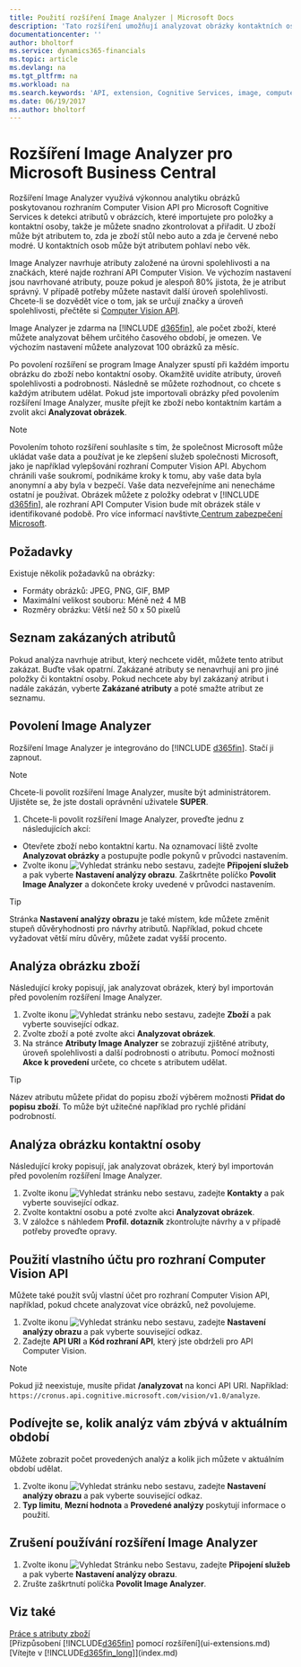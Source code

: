 ```yaml
---
title: Použití rozšíření Image Analyzer | Microsoft Docs
description: 'Tato rozšíření umožňují analyzovat obrázky kontaktních osob a položek a hledat atributy, abyste je mohli rychle přiřadit v Business Central.'
documentationcenter: ''
author: bholtorf
ms.service: dynamics365-financials
ms.topic: article
ms.devlang: na
ms.tgt_pltfrm: na
ms.workload: na
ms.search.keywords: 'API, extension, Cognitive Services, image, computer vision, attribute, tag, recognition'
ms.date: 06/19/2017
ms.author: bholtorf
---
```


# <a name="the-image-analyzer-extension-for-microsoft-business-central"></a>Rozšíření Image Analyzer pro Microsoft Business Central
Rozšíření Image Analyzer využívá výkonnou analytiku obrázků poskytovanou rozhraním Computer Vision API pro Microsoft Cognitive Services k detekci atributů v obrázcích, které importujete pro položky a kontaktní osoby, takže je můžete snadno zkontrolovat a přiřadit. U zboží může být atributem to, zda je zboží stůl nebo auto a zda je červené nebo modré. U kontaktních osob může být atributem pohlaví nebo věk.

Image Analyzer navrhuje atributy založené na úrovni spolehlivosti a na značkách, které najde rozhraní API Computer Vision. Ve výchozím nastavení jsou navrhované atributy, pouze pokud je alespoň 80% jistota, že je atribut správný. V případě potřeby můžete nastavit další úroveň spolehlivosti. Chcete-li se dozvědět více o tom, jak se určují značky a úroveň spolehlivosti, přečtěte si [Computer Vision API](https://go.microsoft.com/fwlink/?linkid=851476).  

Image Analyzer je zdarma na [!INCLUDE [d365fin](includes/d365fin_md.md)], ale počet zboží, které můžete analyzovat během určitého časového období, je omezen. Ve výchozím nastavení můžete analyzovat 100 obrázků za měsíc.

Po povolení rozšíření se program Image Analyzer spustí při každém importu obrázku do zboží nebo kontaktní osoby. Okamžitě uvidíte atributy, úroveň spolehlivosti a podrobnosti. Následně se můžete rozhodnout, co chcete s každým atributem udělat. Pokud jste importovali obrázky před povolením rozšíření Image Analyzer, musíte přejít ke zboží nebo kontaktním kartám a zvolit akci **Analyzovat obrázek**.  

> [!NOTE]
>   Povolením tohoto rozšíření souhlasíte s tím, že společnost Microsoft může ukládat vaše data a používat je ke zlepšení služeb společnosti Microsoft, jako je například vylepšování rozhraní Computer Vision API. Abychom chránili vaše soukromí, podnikáme kroky k tomu, aby vaše data byla anonymní a aby byla v bezpečí. Vaše data nezveřejníme ani nenecháme ostatní je používat. Obrázek můžete z položky odebrat v [!INCLUDE [d365fin](includes/d365fin_md.md)], ale rozhraní API Computer Vision bude mít obrázek stále v identifikované podobě. Pro více informací navštivte[ Centrum zabezpečení Microsoft](https://go.microsoft.com/fwlink/?linkid=851463).

## <a name="requirements"></a>Požadavky
Existuje několik požadavků na obrázky:

* Formáty obrázků: JPEG, PNG, GIF, BMP  
* Maximální velikost souboru: Méně než 4 MB  
* Rozměry obrázku: Větší než 50 x 50 pixelů  

## <a name="blacklisting-suggested-attributes"></a>Seznam zakázaných atributů
Pokud analýza navrhuje atribut, který nechcete vidět, můžete tento atribut zakázat. Buďte však opatrní. Zakázané atributy se nenavrhují ani pro jiné položky či kontaktní osoby. Pokud nechcete aby byl zakázaný atribut i nadále zakázán, vyberte **Zakázané atributy** a poté smažte atribut ze seznamu.

## <a name="to-enable-image-analyzer"></a>Povolení Image Analyzer
Rozšíření Image Analyzer je integrováno do [!INCLUDE [d365fin](includes/d365fin_md.md)]. Stačí ji zapnout.

> [!NOTE]  
> Chcete-li povolit rozšíření Image Analyzer, musíte být administrátorem. Ujistěte se, že jste dostali oprávnění uživatele **SUPER**.

1. Chcete-li povolit rozšíření Image Analyzer, proveďte jednu z následujících akcí:

* Otevřete zboží nebo kontaktní kartu. Na oznamovací liště zvolte **Analyzovat obrázky** a postupujte podle pokynů v průvodci nastavením.  
* Zvolte ikonu ![Vyhledat stránku nebo sestavu](media/ui-search/search_small.png "Ikona Vyhledat stránku nebo sestavu"), zadejte **Připojení služeb** a pak vyberte **Nastavení analýzy obrazu**. Zaškrtněte políčko **Povolit Image Analyzer** a dokončete kroky uvedené v průvodci nastavením.  

> [!TIP]
>   Stránka **Nastavení analýzy obrazu** je také místem, kde můžete změnit stupeň důvěryhodnosti pro návrhy atributů. Například, pokud chcete vyžadovat větší míru důvěry, můžete zadat vyšší procento.

## <a name="to-analyze-an-image-of-an-item"></a>Analýza obrázku zboží
Následující kroky popisují, jak analyzovat obrázek, který byl importován před povolením rozšíření Image Analyzer.  

1. Zvolte ikonu ![Vyhledat stránku nebo sestavu](media/ui-search/search_small.png "Ikona Vyhledat stránku nebo sestavu"), zadejte **Zboží** a pak vyberte související odkaz.  
2. Zvolte zboží a poté zvolte akci **Analyzovat obrázek**.  
3. Na stránce **Atributy Image Analyzer** se zobrazují zjištěné atributy, úroveň spolehlivosti a další podrobnosti o atributu. Pomocí možnosti **Akce k provedení** určete, co chcete s atributem udělat.  

> [!TIP]
>   Název atributu můžete přidat do popisu zboží výběrem možnosti **Přidat do popisu zboží**. To může být užitečné například pro rychlé přidání podrobností.  

## <a name="to-analyze-a-picture-of-a-contact-person"></a>Analýza obrázku kontaktní osoby
Následující kroky popisují, jak analyzovat obrázek, který byl importován před povolením rozšíření Image Analyzer.  

1. Zvolte ikonu ![Vyhledat stránku nebo sestavu](media/ui-search/search_small.png "Ikona Vyhledat stránku nebo sestavu"), zadejte **Kontakty** a pak vyberte související odkaz.  
2. Zvolte kontaktní osobu a poté zvolte akci **Analyzovat obrázek**.  
3. V záložce s náhledem **Profil. dotazník** zkontrolujte návrhy a v případě potřeby proveďte opravy.  

## <a name="to-use-your-own-account-for-the-computer-vision-api"></a>Použití vlastního účtu pro rozhraní Computer Vision API
Můžete také použít svůj vlastní účet pro rozhraní Computer Vision API, například, pokud chcete analyzovat více obrázků, než povolujeme.  

1. Zvolte ikonu ![Vyhledat stránku nebo sestavu](media/ui-search/search_small.png "Ikona Vyhledat stránku nebo sestavu"), zadejte **Nastavení analýzy obrazu** a pak vyberte související odkaz.  
2. Zadejte **API URI** a **Kód rozhraní API**, který jste obdrželi pro API Computer Vision.  

> [!NOTE]
>   Pokud již neexistuje, musíte přidat **/analyzovat** na konci API URI. Například: ```https://cronus.api.cognitive.microsoft.com/vision/v1.0/analyze```.

## <a name="to-see-how-many-analyses-you-have-left-in-the-current-period"></a>Podívejte se, kolik analýz vám zbývá v aktuálním období
Můžete zobrazit počet provedených analýz a kolik jich můžete v aktuálním období udělat.  

1. Zvolte ikonu ![Vyhledat stránku nebo sestavu](media/ui-search/search_small.png "Ikona Vyhledat stránku nebo sestavu"), zadejte **Nastavení analýzy obrazu** a pak vyberte související odkaz.  
2. **Typ limitu**, **Mezní hodnota** a **Provedené analýzy** poskytují informace o použití.  

## <a name="to-stop-using-the-image-analyzer-extension"></a>Zrušení používání rozšíření Image Analyzer
1. Zvolte ikonu ![Vyhledat Stránku nebo Sestavu](media/ui-search/search_small.png "Ikona Vyhledat Stránku nebo Sestavu"), zadejte **Připojení služeb** a pak vyberte **Nastavení analýzy obrazu**.  
2. Zrušte zaškrtnutí políčka **Povolit Image Analyzer**.  

## <a name="see-also"></a>Viz také
[Práce s atributy zboží](inventory-how-work-item-attributes.md)  
[Přizpůsobení [!INCLUDE[d365fin](includes/d365fin_md.md)] pomocí rozšíření](ui-extensions.md)  
[Vítejte v [!INCLUDE[d365fin_long](includes/d365fin_long_md.md)]](index.md)  
